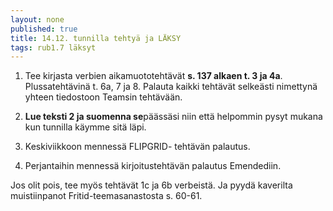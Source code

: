 ```yaml
---
layout: none
published: true
title: 14.12. tunnilla tehtyä ja LÄKSY
tags: rub1.7 läksyt
---
```


1. Tee kirjasta verbien aikamuototehtävät **s. 137 alkaen t. 3 ja 4a**. Plussatehtävinä t. 6a, 7 ja 8. Palauta kaikki tehtävät selkeästi nimettynä yhteen tiedostoon Teamsin tehtävään.

2. **Lue teksti 2 ja suomenna se**päässäsi niin että helpommin pysyt mukana kun tunnilla käymme sitä läpi.

3. Keskiviikkoon mennessä FLIPGRID- tehtävän palautus.

4. Perjantaihin mennessä kirjoitustehtävän palautus Emendediin. 

Jos olit pois, tee myös tehtävät 1c ja 6b verbeistä. Ja pyydä kaverilta muistiinpanot Fritid-teemasanastosta s. 60-61.